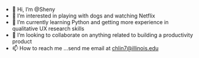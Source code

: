 - 👋 Hi, I’m @Sheny
- 👀 I’m interested in playing with dogs and watching Netflix
- 🌱 I’m currently learning Python and getting more experience in qualitative UX research skills 
- 💞️ I’m looking to collaborate on anything related to building a productivity product
- 📫 How to reach me ...send me email at chlin7@illinois.edu

<!---
chenghsuanlin/chenghsuanlin is a ✨ special ✨ repository because its `README.md` (this file) appears on your GitHub profile.
You can click the Preview link to take a look at your changes.
--->
